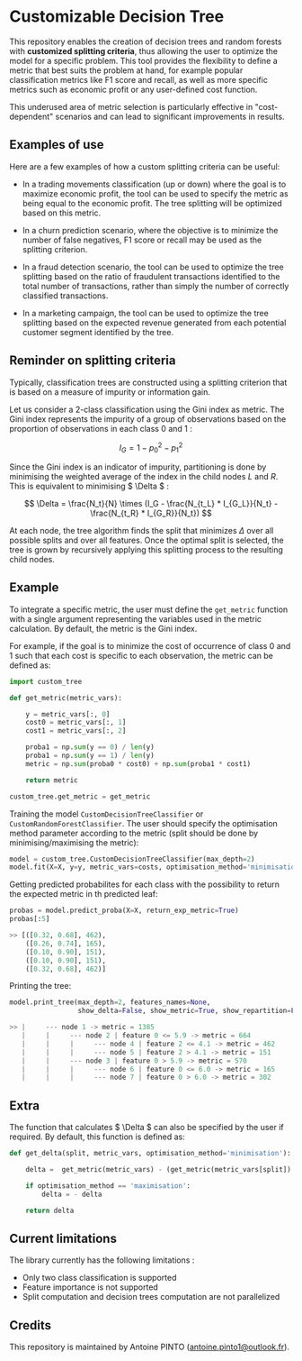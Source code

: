 # Customizable Decision Tree

This repository enables the creation of decision trees and random forests with **customized splitting criteria**, thus allowing the user to optimize the model for a specific problem. This tool provides the flexibility to define a metric that best suits the problem at hand, for example popular classification metrics like F1 score and recall, as well as more specific metrics such as economic profit or any user-defined cost function. 

This underused area of metric selection is particularly effective in "cost-dependent" scenarios and can lead to significant improvements in results.

## Examples of use

Here are a few examples of how a custom splitting criteria can be useful:

*   In a trading movements classification (up or down) where the goal is to maximize economic profit, the tool can be used to specify the metric as being equal to the economic profit. The tree splitting will be optimized based on this metric.

*   In a churn prediction scenario, where the objective is to minimize the number of false negatives, F1 score or recall may be used as the splitting criterion.

*   In a fraud detection scenario, the tool can be used to optimize the tree splitting based on the ratio of fraudulent transactions identified to the total number of transactions, rather than simply the number of correctly classified transactions.

*   In a marketing campaign, the tool can be used to optimize the tree splitting based on the expected revenue generated from each potential customer segment identified by the tree.

## Reminder on splitting criteria

Typically, classification trees are constructed using a splitting criterion that is based on a measure of impurity or information gain. 

Let us consider a 2-class classification using the Gini index as metric. The Gini index represents the impurity of a group of observations based on the proportion of observations in each class 0 and 1 :

$$ I_{G} = 1 - p_0^2 - p_1^2 $$

Since the Gini index is an indicator of impurity, partitioning is done by minimising the weighted average of the index in the child nodes $L$ and $R$. This is equivalent to minimising $ \Delta $ :

$$ \Delta = \frac{N_t}{N} \times (I_G - \frac{N_{t_L} * I_{G_L}}{N_t} - \frac{N_{t_R} * I_{G_R}}{N_t}) $$

At each node, the tree algorithm finds the split that minimizes $\Delta$ over all possible splits and over all features. Once the optimal split is selected, the tree is grown by recursively applying this splitting process to the resulting child nodes.

## Example

To integrate a specific metric, the user must define the `get_metric` function with a single argument representing the variables used in the metric calculation. By default, the metric is the Gini index.

For example, if the goal is to minimize the cost of occurrence of class 0 and 1 such that each cost is specific to each observation, the metric can be defined as:

```python
import custom_tree

def get_metric(metric_vars):

    y = metric_vars[:, 0]
    cost0 = metric_vars[:, 1]
    cost1 = metric_vars[:, 2]

    proba1 = np.sum(y == 0) / len(y)
    proba1 = np.sum(y == 1) / len(y)
    metric = np.sum(proba0 * cost0) + np.sum(proba1 * cost1)

    return metric

custom_tree.get_metric = get_metric
```

Training the model `CustomDecisionTreeClassifier` or `CustomRandomForestClassifier`. The user should specify the optimisation method parameter according to the metric (split should be done by minimising/maximising the metric):

```python
model = custom_tree.CustomDecisionTreeClassifier(max_depth=2)
model.fit(X=X, y=y, metric_vars=costs, optimisation_method='minimisation')
```

Getting predicted probabilites for each class with the possibility to return the expected metric in th predicted leaf:

```python
probas = model.predict_proba(X=X, return_exp_metric=True)
probas[:5]
```

```python
>> [([0.32, 0.68], 462),
    ([0.26, 0.74], 165),
    ([0.10, 0.90], 151),
    ([0.10, 0.90], 151),
    ([0.32, 0.68], 462)]
 ```

Printing the tree:

```python
model.print_tree(max_depth=2, features_names=None, 
                 show_delta=False, show_metric=True, show_repartition=False)
```

```python
>> |     --- node 1 -> metric = 1385
   |     |     --- node 2 | feature 0 <= 5.9 -> metric = 664
   |     |     |     --- node 4 | feature 2 <= 4.1 -> metric = 462
   |     |     |     --- node 5 | feature 2 > 4.1 -> metric = 151
   |     |     --- node 3 | feature 0 > 5.9 -> metric = 570
   |     |     |     --- node 6 | feature 0 <= 6.0 -> metric = 165
   |     |     |     --- node 7 | feature 0 > 6.0 -> metric = 302
```

## Extra

The function that calculates $ \Delta $ can also be specified by the user if required. By default, this function is defined as:

```python
def get_delta(split, metric_vars, optimisation_method='minimisation'):

    delta =  get_metric(metric_vars) - (get_metric(metric_vars[split]) + get_metric(metric_vars[np.invert(split)]))

    if optimisation_method == 'maximisation':
        delta = - delta

    return delta
``` 

## Current limitations

The library currently has the following limitations :

*   Only two class classification is supported
*   Feature importance is not supported
*   Split computation and decision trees computation are not parallelized

## Credits

This repository is maintained by Antoine PINTO (antoine.pinto1@outlook.fr).